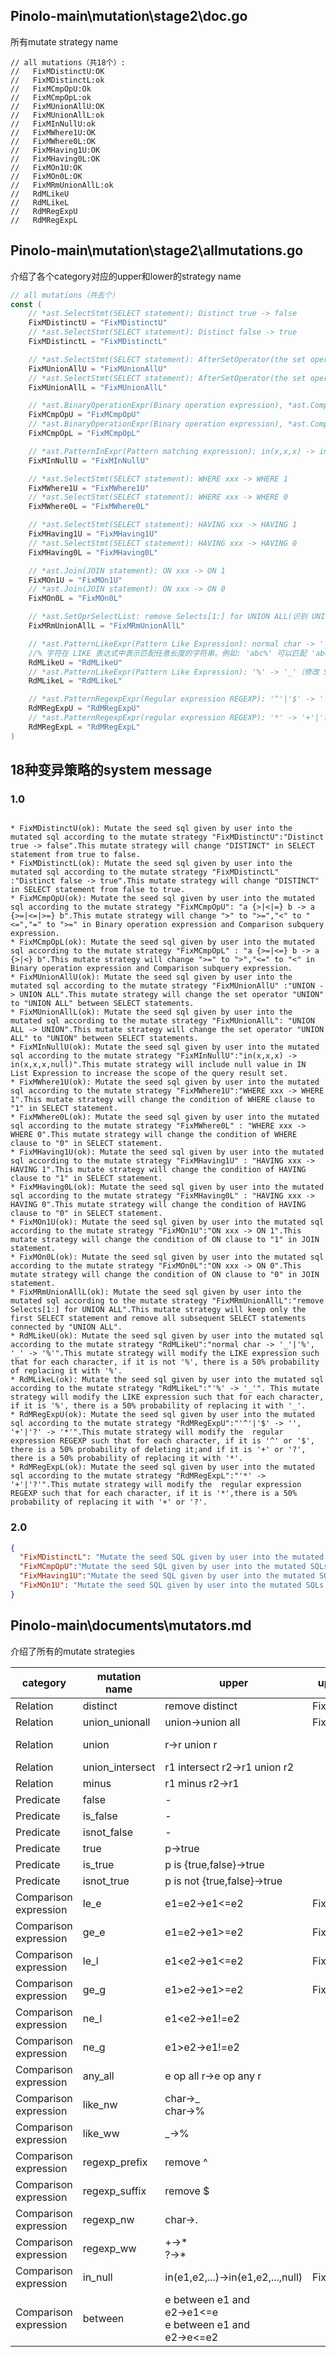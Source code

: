 ## Pinolo-main\\mutation\\stage2\doc.go
所有mutate strategy name
```
// all mutations（共18个）:
//   FixMDistinctU:OK
//	 FixMDistinctL:ok
//	 FixMCmpOpU:Ok
//	 FixMCmpOpL:ok
//	 FixMUnionAllU:OK
//	 FixMUnionAllL:ok
//   FixMInNullU:ok
//	 FixMWhere1U:OK
//	 FixMWhere0L:OK
//	 FixMHaving1U:OK
//	 FixMHaving0L:OK
//	 FixMOn1U:OK
//	 FixMOn0L:OK
//	 FixMRmUnionAllL:ok
//	 RdMLikeU
//	 RdMLikeL
//	 RdMRegExpU
//	 RdMRegExpL
```


## Pinolo-main\\mutation\\stage2\\allmutations.go
介绍了各个category对应的upper和lower的strategy name
```GO
// all mutations（共去个）
const (
	// *ast.SelectStmt(SELECT statement): Distinct true -> false
	FixMDistinctU = "FixMDistinctU"
	// *ast.SelectStmt(SELECT statement): Distinct false -> true
	FixMDistinctL = "FixMDistinctL"

	// *ast.SelectStmt(SELECT statement): AfterSetOperator(the set operator in SELECT statement) UNION -> UNION ALL
	FixMUnionAllU = "FixMUnionAllU"
	// *ast.SelectStmt(SELECT statement): AfterSetOperator(the set operator in SELECT statement) UNION ALL -> UNION
	FixMUnionAllL = "FixMUnionAllL"

	// *ast.BinaryOperationExpr(Binary operation expression), *ast.CompareSubqueryExpr(Comparison subquery expression): a {>|<|=} b -> a {>=|<=|>=} b
	FixMCmpOpU = "FixMCmpOpU"
	// *ast.BinaryOperationExpr(Binary operation expression), *ast.CompareSubqueryExpr(Comparison subquery expression): a {>=|<=} b -> a {>|<} b
	FixMCmpOpL = "FixMCmpOpL"

	// *ast.PatternInExpr(Pattern matching expression): in(x,x,x) -> in(x,x,x,null)
	FixMInNullU = "FixMInNullU"

	// *ast.SelectStmt(SELECT statement): WHERE xxx -> WHERE 1
	FixMWhere1U = "FixMWhere1U"
	// *ast.SelectStmt(SELECT statement): WHERE xxx -> WHERE 0
	FixMWhere0L = "FixMWhere0L"

	// *ast.SelectStmt(SELECT statement): HAVING xxx -> HAVING 1
	FixMHaving1U = "FixMHaving1U"
	// *ast.SelectStmt(SELECT statement): HAVING xxx -> HAVING 0
	FixMHaving0L = "FixMHaving0L"

	// *ast.Join(JOIN statement): ON xxx -> ON 1
	FixMOn1U = "FixMOn1U"
	// *ast.Join(JOIN statement): ON xxx -> ON 0
	FixMOn0L = "FixMOn0L"

	// *ast.SetOprSelectList: remove Selects[1:] for UNION ALL(识别 UNION ALL 语句,并移除其中的 Selects[1:] 部分,也就是移除第二个及后面的所有select语句，只留下第一个select语句)
	FixMRmUnionAllL = "FixMRmUnionAllL"

	// *ast.PatternLikeExpr(Pattern Like Expression): normal char -> '_'|'%',  '_' -> '%'（修改 SQL 语句中的 LIKE 表达式，将normal char 随机替换为 '_' 或 '%', 将 '_' 替换为 '%'；对于每个字符,如果不是 %,就以50%的概率将其替换为 %。）
	//% 字符在 LIKE 表达式中表示匹配任意长度的字符串。例如: 'abc%' 可以匹配 'abc'、'abcd'、'abcdef' 等任意以 'abc' 开头的字符串。
	RdMLikeU = "RdMLikeU"
	// *ast.PatternLikeExpr(Pattern Like Expression): '%' -> '_'（修改 SQL 语句中的 LIKE 表达式，将'%'随机替换为 '_' ；对于每个字符,如果是 %,就以50%的概率将其替换为 _。）
	RdMLikeL = "RdMLikeL"

	// *ast.PatternRegexpExpr(Regular expression REGEXP): '^'|'$' -> '', normal char -> '.', '+'|'?' -> '*'(处理正则表达式REGEXP,以 50% 的概率删除 '^' 或 '$' 字符,以 50% 的概率将 '+' 或 '?' 字符替换为 '*',普通字符不变。)
	RdMRegExpU = "RdMRegExpU"
	// *ast.PatternRegexpExpr(regular expression REGEXP): '*' -> '+'|'?'(处理正则表达式REGEXP,遍历模式字符串,对于每个 '*' 字符,以 50% 的概率将其替换为 '+' 或 '?'(概率各50%)。)
	RdMRegExpL = "RdMRegExpL"
)
```


## 18种变异策略的system message
### 1.0
```

* FixMDistinctU(ok): Mutate the seed sql given by user into the mutated sql according to the mutate strategy "FixMDistinctU":"Distinct true -> false".This mutate strategy will change "DISTINCT" in SELECT statement from true to false.
* FixMDistinctL(ok): Mutate the seed sql given by user into the mutated sql according to the mutate strategy "FixMDistinctL" :"Distinct false -> true".This mutate strategy will change "DISTINCT" in SELECT statement from false to true.
* FixMCmpOpU(ok): Mutate the seed sql given by user into the mutated sql according to the mutate strategy "FixMCmpOpU": "a {>|<|=} b -> a {>=|<=|>=} b".This mutate strategy will change ">" to ">=","<" to "<=","=" to ">=" in Binary operation expression and Comparison subquery expression.
* FixMCmpOpL(ok): Mutate the seed sql given by user into the mutated sql according to the mutate strategy "FixMCmpOpL" : "a {>=|<=} b -> a {>|<} b".This mutate strategy will change ">=" to ">","<=" to "<" in Binary operation expression and Comparison subquery expression.
* FixMUnionAllU(ok): Mutate the seed sql given by user into the mutated sql according to the mutate strategy "FixMUnionAllU" :"UNION -> UNION ALL".This mutate strategy will change the set operator "UNION" to "UNION ALL" between SELECT statements.
* FixMUnionAllL(ok): Mutate the seed sql given by user into the mutated sql according to the mutate strategy "FixMUnionAllL": "UNION ALL -> UNION".This mutate strategy will change the set operator "UNION ALL" to "UNION" between SELECT statements.
* FixMInNullU(ok): Mutate the seed sql given by user into the mutated sql according to the mutate strategy "FixMInNullU":"in(x,x,x) -> in(x,x,x,null)".This mutate strategy will include null value in IN List Expression to increase the scope of the query result set.
* FixMWhere1U(ok): Mutate the seed sql given by user into the mutated sql according to the mutate strategy "FixMWhere1U":"WHERE xxx -> WHERE 1".This mutate strategy will change the condition of WHERE clause to "1" in SELECT statement. 
* FixMWhere0L(ok): Mutate the seed sql given by user into the mutated sql according to the mutate strategy "FixMWhere0L" : "WHERE xxx -> WHERE 0".This mutate strategy will change the condition of WHERE clause to "0" in SELECT statement. 
* FixMHaving1U(ok): Mutate the seed sql given by user into the mutated sql according to the mutate strategy "FixMHaving1U" : "HAVING xxx -> HAVING 1".This mutate strategy will change the condition of HAVING clause to "1" in SELECT statement. 
* FixMHaving0L(ok): Mutate the seed sql given by user into the mutated sql according to the mutate strategy "FixMHaving0L" : "HAVING xxx -> HAVING 0".This mutate strategy will change the condition of HAVING clause to "0" in SELECT statement. 
* FixMOn1U(ok): Mutate the seed sql given by user into the mutated sql according to the mutate strategy "FixMOn1U":"ON xxx -> ON 1".This mutate strategy will change the condition of ON clause to "1" in JOIN statement. 
* FixMOn0L(ok): Mutate the seed sql given by user into the mutated sql according to the mutate strategy "FixMOn0L":"ON xxx -> ON 0".This mutate strategy will change the condition of ON clause to "0" in JOIN statement. 
* FixMRmUnionAllL(ok): Mutate the seed sql given by user into the mutated sql according to the mutate strategy "FixMRmUnionAllL":"remove Selects[1:] for UNION ALL".This mutate strategy will keep only the first SELECT statement and remove all subsequent SELECT statements connected by "UNION ALL".
* RdMLikeU(ok): Mutate the seed sql given by user into the mutated sql according to the mutate strategy "RdMLikeU":"normal char -> '_'|'%',  '_' -> '%'".This mutate strategy will modify the LIKE expression such that for each character, if it is not '%', there is a 50% probability of replacing it with '%'.
* RdMLikeL(ok): Mutate the seed sql given by user into the mutated sql according to the mutate strategy "RdMLikeL":"'%' -> '_'". This mutate strategy will modify the LIKE expression such that for each character, if it is '%', there is a 50% probability of replacing it with '_'.
* RdMRegExpU(ok): Mutate the seed sql given by user into the mutated sql according to the mutate strategy "RdMRegExpU":"'^'|'$' -> '', '+'|'?' -> '*'".This mutate strategy will modify the  regular expression REGEXP such that for each character, if it is '^' or '$', there is a 50% probability of deleting it;and if it is '+' or '?', there is a 50% probability of replacing it with '*'.
* RdMRegExpL(ok): Mutate the seed sql given by user into the mutated sql according to the mutate strategy "RdMRegExpL":"'*' -> '+'|'?'".This mutate strategy will modify the  regular expression REGEXP such that for each character, if it is '*',there is a 50% probability of replacing it with '+' or '?'.
```

### 2.0
``` JSON
{  
  "FixMDistinctL": "Mutate the seed SQL given by user into the mutated SQLs according to the mutate strategy \"FixMDistinctL\" :\"Distinct false -> true\".This mutate strategy will mutate all SELECT clauses in the seed SQL once a time and give the positive \"flag\" of each clause (such as NOT,NOT IN,IS FALSE, <>, etc. which represent \"flag\"=False). For each SELECT clause, it will change \"DISTINCT\" from false to true, and provide the positive \"flag\" for the clause.",  
  "FixMCmpOpU":"Mutate the seed SQL given by user into the mutated SQLs according to the mutate strategy \"FixMCmpOpU\": \"a {>|<|=} b -> a {>=|<=|>=} b\".This mutate strategy will mutate all Binary operation expressions and Comparison subquery expressions in the seed SQL once a time and give the positive \"flag\" of each expression (such as NOT,NOT IN,IS FALSE, <>, etc. which represent \"flag\"=False). For each Binary operation expression or Comparison subquery expression, it will change \">\" to \">=\",\"<\" to \"<=\",\"=\" to \">=\", and provide the positive \"flag\" for the expression.",  
  "FixMHaving1U":"Mutate the seed SQL given by user into the mutated SQLs according to the mutate strategy \"FixMHaving1U\" : \"HAVING xxx -> HAVING 1\".This mutate strategy will mutate all HAVING clauses in the seed SQL once a time and give the positive \"flag\" of each HAVING clause (such as NOT,NOT IN,IS FALSE, <>, etc. which represent \"flag\"=False). For each HAVING clause, it will change the condition of HAVING clause to \"1\", and provide the positive \"flag\" for the HAVING clause.",  
  "FixMOn1U": "Mutate the seed SQL given by user into the mutated SQLs according to the mutate strategy \"FixMOn1U\":\"ON xxx -> ON 1\".This mutate strategy will mutate all ON clauses in the seed SQL once a time and give the positive \"flag\" of each ON clause (such as NOT,NOT IN,IS FALSE, <>, etc. which represent \"flag\"=False). For each ON clause, it will change the condition of ON clause to \"1\", and provide the positive \"flag\" for the ON clause."
}

```

## Pinolo-main\\documents\\mutators.md
介绍了所有的mutate strategies

| **category**          | **mutation name** | **upper**                                              | **upper name** | **lower**                                                                    | **lower name** |
| --------------------- | ----------------- | ------------------------------------------------------ | -------------- | ---------------------------------------------------------------------------- | -------------- |
| Relation              | distinct          | remove distinct                                        | FixMDistinctU  | add distinct                                                                 | FixMDistinctL  |
| Relation              | union_unionall    | union→union all                                        | FixMUnionAllU  | union all→union                                                              | FixMUnionAllL  |
| Relation              | union             | r→r union r                                            |                | r1 union r2→r1<br>r1 union r2→r2                                             |                |
| Relation              | union_intersect   | r1 intersect r2→r1 union r2                            |                | r1 union r2→r1 intersect r2                                                  |                |
| Relation              | minus             | r1 minus r2→r1                                         |                | r1→r1 minus r1                                                               |                |
| Predicate             | false             | -                                                      |                | p→false                                                                      |                |
| Predicate             | is_false          | -                                                      |                | p is {true,false}→false                                                      |                |
| Predicate             | isnot_false       | -                                                      |                | p is not {true,false}→false                                                  |                |
| Predicate             | true              | p→true                                                 |                | -                                                                            |                |
| Predicate             | is_true           | p is {true,false}→true                                 |                | -                                                                            |                |
| Predicate             | isnot_true        | p is not {true,false}→true                             |                | -                                                                            |                |
| Comparison expression | le_e              | e1=e2→e1<=e2                                           | FixMCmpOpU     | e1<=e2→e1=e2                                                                 | FixMCmpOpL     |
| Comparison expression | ge_e              | e1=e2→e1>=e2                                           | FixMCmpOpU     | e1>=e2→e1=e2                                                                 | FixMCmpOpL     |
| Comparison expression | le_l              | e1\<e2→e1<=e2                                          | FixMCmpOpU     | e1<=e2→e1<e2                                                                 | FixMCmpOpL     |
| Comparison expression | ge_g              | e1>e2→e1>=e2                                           | FixMCmpOpU     | e1>=e2→e1>e2                                                                 | FixMCmpOpL     |
| Comparison expression | ne_l              | e1\<e2→e1!=e2                                          |                | e1!=e2→e1<e2                                                                 |                |
| Comparison expression | ne_g              | e1>e2→e1!=e2                                           |                | e1!=e2→e1>e2                                                                 |                |
| Comparison expression | any_all           | e op all r→e op any r                                  |                | e op any r→e op all r                                                        |                |
| Comparison expression | like_nw           | char→_<br>char→%                                       |                | _→random char<br/>%→random char                                              |                |
| Comparison expression | like_ww           | _→%                                                    |                | %→_                                                                          |                |
| Comparison expression | regexp_prefix     | remove ^                                               |                | add ^                                                                        |                |
| Comparison expression | regexp_suffix     | remove $                                               |                | add $                                                                        |                |
| Comparison expression | regexp_nw         | char→.                                                 |                | .→random char                                                                |                |
| Comparison expression | regexp_ww         | +→\*<br>?→\*                                           |                | \*→+<br>\*→?                                                                 |                |
| Comparison expression | in_null           | in(e1,e2,...)→in(e1,e2,...,null)                       | FixMInNullU    | in(e1,e2,...,null)→in(e1,e2,...)                                             |                |
| Comparison expression | between           | e between e1 and e2→e1<=e<br>e between e1 and e2→e<=e2 |                | e between e1 and e2→e1<e and e <= e2<br>e between e1 and e2→e1<=e and e < e2 |                |